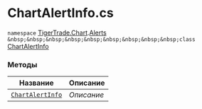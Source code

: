 
# ChartAlertInfo.cs
`namespace` [TigerTrade.Chart](../../../TigerTrade.Chart.md).[Alerts](../../../TigerTrade.Chart/Alerts.md)  
`&nbsp;&nbsp;&nbsp;&nbsp;&nbsp;&nbsp;&nbsp;&nbsp;&nbsp;class` [ChartAlertInfo](../ChartAlertInfo.cs.md)

### Методы
| Название | Описание |
| --- | --- |
| [`ChartAlertInfo`](./Методы/ChartAlertInfo.md) | *Описание* |
